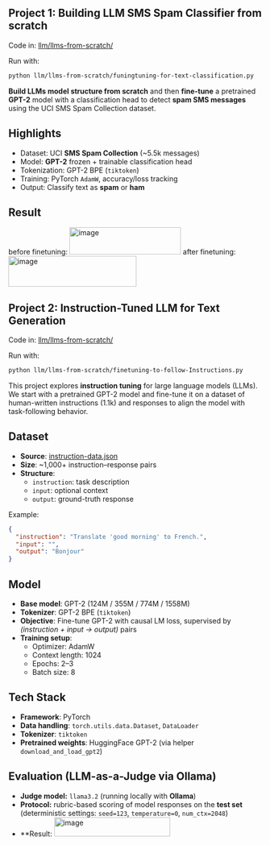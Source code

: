 
## Project 1: Building LLM SMS Spam Classifier from scratch
Code in: [llm/llms-from-scratch/](./llm/llms-from-scratch/)

Run with:  
```bash
python llm/llms-from-scratch/funingtuning-for-text-classification.py
```

**Build LLMs model structure from scratch** and then **fine-tune** a pretrained **GPT-2** model with a classification head to detect **spam SMS messages** using the UCI SMS Spam Collection dataset.


## Highlights
- Dataset: UCI **SMS Spam Collection** (~5.5k messages)  
- Model: **GPT-2** frozen + trainable classification head  
- Tokenization: GPT-2 BPE (`tiktoken`)  
- Training: PyTorch `AdamW`, accuracy/loss tracking  
- Output: Classify text as **spam** or **ham**  


## Result
before finetuning:
<img width="221" height="54" alt="image" src="https://github.com/user-attachments/assets/76f9d8d8-cca0-4e5a-99ab-30a1eea1ceff" />
after finetuning:
<img width="254" height="61" alt="image" src="https://github.com/user-attachments/assets/b3526eb2-89ef-4b5d-bb23-86e7f141b2ef" />


## Project 2: Instruction-Tuned LLM for Text Generation
Code in: [llm/llms-from-scratch/](./llm/llms-from-scratch/)

Run with:  
```bash
python llm/llms-from-scratch/finetuning-to-follow-Instructions.py
```

This project explores **instruction tuning** for large language models (LLMs).  
We start with a pretrained GPT-2 model and fine-tune it on a dataset of human-written instructions (1.1k) and responses to align the model with task-following behavior.


## Dataset
- **Source**: [instruction-data.json](https://github.com/lixinglong806/machine-learning-projects/blob/main/llm/llms-from-scratch/instruction-data.json)  
- **Size**: ~1,000+ instruction–response pairs  
- **Structure**:
  - `instruction`: task description  
  - `input`: optional context  
  - `output`: ground-truth response  

Example:
```json
{
  "instruction": "Translate 'good morning' to French.",
  "input": "",
  "output": "Bonjour"
}
```

## Model
- **Base model**: GPT-2 (124M / 355M / 774M / 1558M)  
- **Tokenizer**: GPT-2 BPE (`tiktoken`)  
- **Objective**: Fine-tune GPT-2 with causal LM loss, supervised by *(instruction + input → output)* pairs  
- **Training setup**:  
  - Optimizer: AdamW  
  - Context length: 1024  
  - Epochs: 2–3  
  - Batch size: 8  

## Tech Stack
- **Framework**: PyTorch  
- **Data handling**: `torch.utils.data.Dataset`, `DataLoader`  
- **Tokenizer**: `tiktoken`  
- **Pretrained weights**: HuggingFace GPT-2 (via helper `download_and_load_gpt2`)

## Evaluation (LLM-as-a-Judge via Ollama)

- **Judge model:** `llama3.2` (running locally with **Ollama**)
- **Protocol:** rubric-based scoring of model responses on the **test set** (deterministic settings: `seed=123`, `temperature=0`, `num_ctx=2048`)
- **Result: <img width="230" height="38" alt="image" src="https://github.com/user-attachments/assets/54595b65-fd47-4793-ad47-b7794562ba0f" />



